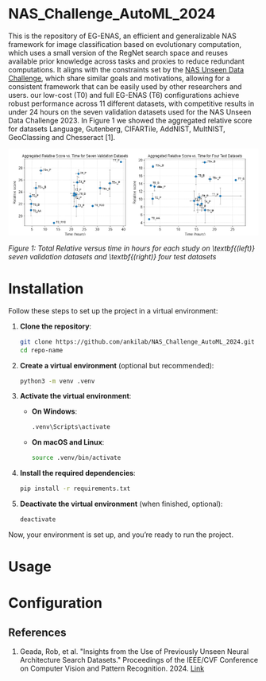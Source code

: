 # NAS_Challenge_AutoML_2024

This is the repository of EG-ENAS, an efficient and generalizable NAS framework for image classification based on evolutionary computation, which uses a small version of the RegNet search space and reuses available prior knowledge across tasks and  proxies to reduce redundant computations. It aligns with the constraints set by the [NAS Unseen Data Challenge](https://github.com/Towers-D/NAS-Unseen-Datasets), which share similar goals and motivations, allowing for a
consistent framework that can be easily used by other researchers and users. our low-cost (T0) and full EG-ENAS (T6) configurations achieve robust performance across 11 different datasets, with competitive results in under 24 hours on the seven validation datasets used for the NAS Unseen Data Challenge 2023. In Figure 1 we showed the aggregated relative score for datasets Language, Gutenberg, CIFARTile, AddNIST, MultNIST, GeoClassing and Chesseract [1].

![Figure 1: Model Architecture](images/relative_scores_b.png)

*Figure 1: Total Relative versus time in hours for each study on \textbf{(left)} seven validation datasets and \textbf{(right)} four test datasets*

# Installation
Follow these steps to set up the project in a virtual environment:

1. **Clone the repository**:
   ```bash
   git clone https://github.com/ankilab/NAS_Challenge_AutoML_2024.git
   cd repo-name
   ```

2. **Create a virtual environment** (optional but recommended):
   ```bash
   python3 -m venv .venv
   ```

3. **Activate the virtual environment**:
   - **On Windows**:
     ```bash
     .venv\Scripts\activate
     ```
   - **On macOS and Linux**:
     ```bash
     source .venv/bin/activate
     ```

4. **Install the required dependencies**:
   ```bash
   pip install -r requirements.txt
   ```

5. **Deactivate the virtual environment** (when finished, optional):
   ```bash
   deactivate
   ```

Now, your environment is set up, and you’re ready to run the project.

# Usage 

# Configuration

## References

1. Geada, Rob, et al. "Insights from the Use of Previously Unseen Neural Architecture Search Datasets." Proceedings of the IEEE/CVF Conference on Computer Vision and Pattern Recognition. 2024. [Link](https://arxiv.org/abs/2404.02189)